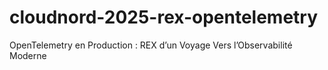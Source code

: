 # cloudnord-2025-rex-opentelemetry
OpenTelemetry en Production : REX d’un Voyage Vers l’Observabilité Moderne

